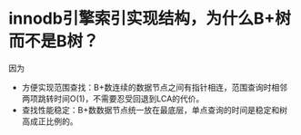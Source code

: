 # innodb引擎索引实现结构，为什么B+树而不是B树？

因为
 - 方便实现范围查找：B+数连续的数据节点之间有指针相连，范围查询时相邻两项跳转时间O(1)，不需要忍受回退到LCA的代价。
 - 查找性能稳定：B+数数据节点统一放在最底层，单点查询的时间是稳定和树高成正比例的。
